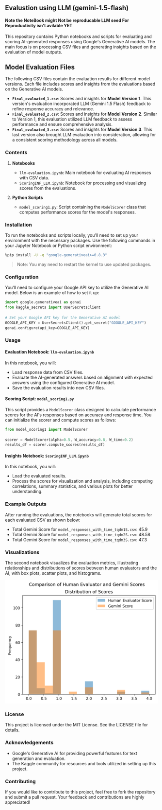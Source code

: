 ## Evalustion using LLM (gemini-1.5-flash)
#### Note the NoteBook might Not be reproducable LLM seed For Reproductivity isn't avilable YET

This repository contains Python notebooks and scripts for evaluating and scoring AI-generated responses using Google's Generative AI models. The main focus is on processing CSV files and generating insights based on the evaluation of model outputs.

## Model Evaluation Files

The following CSV files contain the evaluation results for different model versions. Each file includes scores and insights from the evaluations based on the Generative AI models.

- **`Final_evaluated_1.csv`**: Scores and insights for **Model Version 1**. This version's evaluation incorporated LLM (Gemini 1.5 Flash) feedback to refine response accuracy and relevance.
- **`Final_evaluated_2.csv`**: Scores and insights for **Model Version 2**. Similar to Version 1, this evaluation utilized LLM feedback to assess performance and ensure comprehensive analysis.
- **`Final_evaluated_3.csv`**: Scores and insights for **Model Version 3**. This last version also brought LLM evaluation into consideration, allowing for a consistent scoring methodology across all models.

### Contents

1. **Notebooks**
   - `llm-evaluation.ipynb`: Main notebook for evaluating AI responses with CSV data.
   - `ScoringINF_LLM.ipynb`: Notebook for processing and visualizing scores from the evaluations.

2. **Python Scripts**
   - `model_scoring1.py`: Script containing the `ModelScorer` class that computes performance scores for the model's responses.

### Installation

To run the notebooks and scripts locally, you'll need to set up your environment with the necessary packages. Use the following commands in your Jupyter Notebook or Python script environment:

```bash
%pip install -U -q "google-generativeai>=0.8.3"
```
> Note: You may need to restart the kernel to use updated packages.

### Configuration

You'll need to configure your Google API key to utilize the Generative AI model. Below is an example of how to set it up:

```python
import google.generativeai as genai
from kaggle_secrets import UserSecretsClient

# Set your Google API key for the Generative AI model
GOOGLE_API_KEY = UserSecretsClient().get_secret("GOOGLE_API_KEY")
genai.configure(api_key=GOOGLE_API_KEY)
```

### Usage

#### Evaluation Notebook: `llm-evaluation.ipynb`
In this notebook, you will:
- Load response data from CSV files.
- Evaluate the AI-generated answers based on alignment with expected answers using the configured Generative AI model.
- Save the evaluation results into new CSV files.

#### Scoring Script: `model_scoring1.py`
This script provides a `ModelScorer` class designed to calculate performance scores for the AI's responses based on accuracy and response time. You can initialize the scorer and compute scores as follows:

```python
from model_scoring1 import ModelScorer

scorer = ModelScorer(alpha=0.5, W_accuracy=0.8, W_time=0.2)
results_df = scorer.compute_scores(results_df)
```

#### Insights Notebook: `ScoringINF_LLM.ipynb`
In this notebook, you will:
- Load the evaluated results.
- Process the scores for visualization and analysis, including computing correlations, summary statistics, and various plots for better understanding.

### Example Outputs

After running the evaluations, the notebooks will generate total scores for each evaluated CSV as shown below:

- Total Gemini Score for `model_responses_with_time_tqdm1S.csv`: 45.9
- Total Gemini Score for `model_responses_with_time_tqdm2S.csv`: 48.58
- Total Gemini Score for `model_responses_with_time_tqdm3S.csv`: 47.3

### Visualizations

The second notebook visualizes the evaluation metrics, illustrating relationships and distributions of scores between human evaluators and the AI, with box plots, scatter plots, and histograms.

![Visualization Example](score_distribution_comparison.png)

### License

This project is licensed under the MIT License. See the LICENSE file for details.

### Acknowledgements

- Google's Generative AI for providing powerful features for text generation and evaluation.
- The Kaggle community for resources and tools utilized in setting up this project.

### Contributing

If you would like to contribute to this project, feel free to fork the repository and submit a pull request. Your feedback and contributions are highly appreciated!
